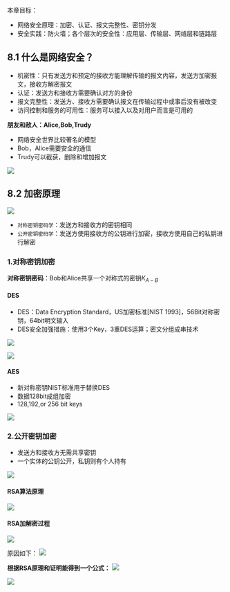 
本章目标：
- 网络安全原理：加密、认证、报文完整性、密钥分发
- 安全实践：防火墙；各个层次的安全性：应用层、传输层、网络层和链路层

## 8.1 什么是网络安全？
- 机密性：只有发送方和预定的接收方能理解传输的报文内容，发送方加密报文，接收方解密报文
- 认证：发送方和接收方需要确认对方的身份
- 报文完整性：发送方、接收方需要确认报文在传输过程中或事后没有被改变
- 访问控制和服务的可用性：服务可以接入以及对用户而言是可用的


**朋友和敌人：Alice,Bob,Trudy**
- 网络安全世界比较著名的模型
- Bob，Alice需要安全的通信
- Trudy可以截获，删除和增加报文

![](https://ypic.oss-cn-hangzhou.aliyuncs.com/202301062041019.png)


## 8.2 加密原理

![](https://ypic.oss-cn-hangzhou.aliyuncs.com/202301062044200.png)

- `对称密钥密码学`：发送方和接收方的密钥相同
- `公开密钥密码学`：发送方使用接收方的公钥进行加密，接收方使用自己的私钥进行解密

### 1.对称密钥加密
**对称密钥密码**：Bob和Alice共享一个对称式的密钥$K_{A-B}$

#### DES
- DES：Data Encryption Standard，US加密标准[NIST 1993]，56Bit对称密钥，64bit明文输入
- DES安全加强措施：使用3个Key，3重DES运算；密文分组成串技术

![](https://ypic.oss-cn-hangzhou.aliyuncs.com/202301062057911.png)

![](https://ypic.oss-cn-hangzhou.aliyuncs.com/202301062057626.png)

#### AES
- 新对称密钥NIST标准用于替换DES
- 数据128bit成组加密
- 128,192,or 256 bit keys

![](https://ypic.oss-cn-hangzhou.aliyuncs.com/202301062100958.png)


### 2.公开密钥加密
- 发送方和接收方无需共享密钥
- 一个实体的公钥公开，私钥则有个人持有

![](https://ypic.oss-cn-hangzhou.aliyuncs.com/202301062101648.png)

#### RSA算法原理

![](https://ypic.oss-cn-hangzhou.aliyuncs.com/202301062106825.png)

#### RSA加解密过程
![](https://ypic.oss-cn-hangzhou.aliyuncs.com/202301062107507.png)

原因如下：
![](https://ypic.oss-cn-hangzhou.aliyuncs.com/202301062108371.png)

**根据RSA原理和证明能得到一个公式：**
![](https://ypic.oss-cn-hangzhou.aliyuncs.com/202301062109215.png)

![](https://ypic.oss-cn-hangzhou.aliyuncs.com/202301062108241.png)


